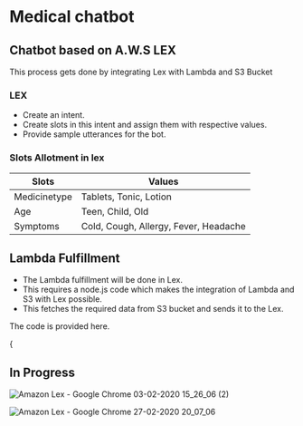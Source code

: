 # Medical chatbot
## Chatbot based on A.W.S LEX

This process gets done by integrating Lex with Lambda and S3 Bucket
### LEX
- Create an intent.
- Create slots in this intent and assign them with respective values.
- Provide sample utterances for the bot.

### Slots Allotment in lex

| Slots | Values |
| --- | --- |
| Medicinetype | Tablets, Tonic, Lotion |
| Age | Teen, Child, Old |
| Symptoms | Cold, Cough, Allergy, Fever, Headache |

## Lambda Fulfillment

- The Lambda fulfillment will be done in Lex.
- This requires a node.js code which makes the integration of Lambda and S3 with Lex possible.
- This fetches the required data from S3 bucket and sends it to the Lex.

The code is provided here.

{

## In Progress

![Amazon Lex - Google Chrome 03-02-2020 15_26_06 (2)](https://user-images.githubusercontent.com/60767617/75461534-f51e4180-59a8-11ea-90f0-c796b4aa995c.png)

![Amazon Lex - Google Chrome 27-02-2020 20_07_06](https://user-images.githubusercontent.com/60767617/75461872-60681380-59a9-11ea-824f-7185bca108bb.png)
